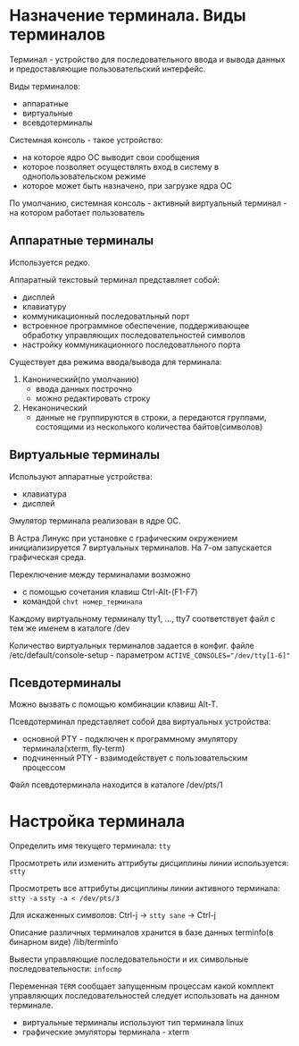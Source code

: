# Назначение терминала. Виды терминалов

Терминал - устройство для последовательного ввода и вывода данных и предоставляющие пользовательский интерфейс.

Виды терминалов:
- аппаратные
- виртуальные
- всевдотерминалы

Системная консоль - такое устройство:
- на которое ядро ОС выводит свои сообщения
- которое позволяет осуществлять вход в систему в однопользовательском режиме
- которое может быть назначено, при загрузке ядра ОС

По умолчанию, системная консоль - активный виртуальный терминал - на котором работает пользователь

## Аппаратные терминалы

Используется редко.

Аппаратный текстовый терминал представляет собой:
- дисплей
- клавиатуру
- коммуникационный последоватльный порт
- встроенное программное обеспечение, поддерживающее обработку управляющих последовательностей символов
- настройку коммуникационного последоватльного порта

Существует два режима ввода/вывода для терминала:
1) Канонический(по умолчанию)
    - ввода данных построчно
    - можно редактировать строку
2) Неканонический
    - данные не группируются в строки, а передаются группами, состоящими из несколького количества байтов(символов)

## Виртуальные терминалы

Используют аппаратные устройства:
- клавиатура
- дисплей

Эмулятор терминала реализован в ядре ОС.

В Астра Линукс при установке с графическим окружением инициализируется 7 виртуальных терминалов. На 7-ом запускается
графическая среда.

Переключение между терминалами возможно
- с помощью сочетания клавиш Ctrl-Alt-(F1-F7)
- командой `chvt номер_терминала`

Каждому виртуальному терминалу tty1, ..., tty7 соответствует файл с тем же именем в каталоге /dev

Количество виртуальных терминалов задается в конфиг. файле /etc/default/console-setup - параметром `ACTIVE_CONSOLES="/dev/tty[1-6]"`

## Псевдотерминалы

Можно вызвать с помощью комбинации клавиш Alt-T.

Псевдотерминал представляет собой два виртуальных устройства:
- основной PTY - подключен к программному эмулятору терминала(xterm, fly-term)
- подчиненный PTY - взаимодействует с пользовательским процессом

Файл псевдотерминала находится в каталоге /dev/pts/1

# Настройка терминала

Определить имя текущего терминала:
`tty`

Просмотреть или изменить аттрибуты дисциплины линии используется:
`stty`

Просмотреть все аттрибуты дисциплины линии активного терминала:
`stty -a`
`ssty -a < /dev/pts/3`

Для искаженных символов:
Ctrl-j -> `stty sane` -> Ctrl-j

Описание различных терминалов хранится в базе данных terminfo(в бинарном виде)
/lib/terminfo

Вывести управляющие последовательности и их символьные последовательности:
`infocmp`

Переменная `TERM` сообщает запущенным процессам какой комплект управляющих последовательностей следует использовать
на данном терминале.
- виртуальные терминалы используют тип терминала linux
- графические эмуляторы терминала - xterm
